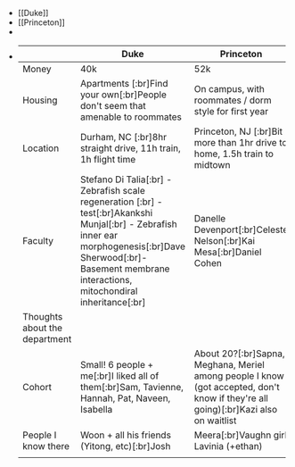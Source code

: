 - [[Duke]]
- [[Princeton]]
-
- ||**Duke**|**Princeton**|
  |--|--|--|
  |Money|40k|52k|
  |Housing|Apartments [:br]Find your own[:br]People don't seem that amenable to roommates|On campus, with roommates / dorm style for first year|
  |Location|Durham, NC [:br]8hr straight drive, 11h train, 1h flight time|Princeton, NJ [:br]Bit more than 1hr drive to home, 1.5h train to midtown|
  |Faculty|Stefano Di Talia[:br] - Zebrafish scale regeneration [:br]  - test[:br]Akankshi Munjal[:br] - Zebrafish inner ear morphogenesis[:br]Dave Sherwood[:br]- Basement membrane interactions, mitochondiral inheritance[:br]|Danelle Devenport[:br]Celeste Nelson[:br]Kai Mesa[:br]Daniel Cohen|
  |Thoughts about the department|||
  |Cohort|Small! 6 people + me[:br]I liked all of them[:br]Sam, Tavienne, Hannah, Pat, Naveen, Isabella|About 20?[:br]Sapna, Meghana, Meriel among people I know (got accepted, don't know if they're all going)[:br]Kazi also on waitlist|
  |People I know there|Woon + all his friends (Yitong, etc)[:br]Josh|Meera[:br]Vaughn girl Lavinia (+ethan)|
  ||||